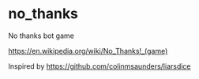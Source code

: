 # no_thanks
No thanks bot game


https://en.wikipedia.org/wiki/No_Thanks!_(game)

Inspired by https://github.com/colinmsaunders/liarsdice

